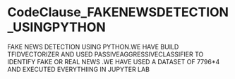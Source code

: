 # CodeClause_FAKENEWSDETECTION_USINGPYTHON
FAKE NEWS DETECTION USING PYTHON.WE HAVE BUILD TFIDVECTORIZER AND USED PASSIVEAGGRESSIVECLASSIFIER TO IDENTIFY FAKE OR REAL NEWS .WE HAVE USED A DATASET OF 7796*4 AND EXECUTED EVERYTHIING IN JUPYTER LAB
